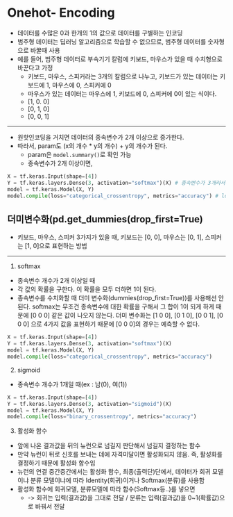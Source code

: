 # Onehot- Encoding

* 데이터를 수많은 0과 한개의 1의 값으로 데이터를 구별하는 인코딩
* 범주형 데이터는 딥러닝 알고리즘으로 학습할 수 없으므로, 범주형 데이터를 숫자형으로 바꿀때 사용
* 예를 들어, 범주형 데이터로 부속기기 칼럼에 키보드, 마우스가 있을 때 수치형으로 바꾼다고 가정
    * 키보드, 마우스, 스피커라는 3개의 칼럼으로 나누고, 키보드가 있는 데이터는 키보드에 1, 마우스에 0, 스피커에 0
    * 마우스가 있는 데이터는 마우스에 1, 키보드에 0, 스피커에 0이 있는 식이다.
    * [1, 0. 0]
    * [0, 1, 0]
    * [0, 0, 1]

---

* 원핫인코딩을 거치면 데이터의 종속변수가 2개 이상으로 증가한다.
* 따라서, param도 (x의 개수 * y의 개수) + y의 개수가 된다.
    * param은 `model.summary()`로 확인 가능
    * 종속변수가 2개 이상이면, 
```python
X = tf.keras.Input(shape=[4])
Y = tf.keras.layers.Dense(3, activation="softmax")(X) # 종속변수가 3개라서 3, activation 추가(분류일 경우에만)
model = tf.keras.Model(X, Y)
model.compile(loss="categorical_crossentropy", metrics="accuracy") # loss 계산방식 변경, 사람이 이해하기 쉽도록 정확도(accuracy) 출력
```

## 더미변수화(pd.get_dummies(drop_first=True)
* 키보드, 마우스, 스피커 3가지가 있을 때, 키보드는 [0, 0], 마우스는 [0, 1], 스피커는 [1, 0]으로 표현하는 방법

---

1. softmax
* 종속변수 개수가 2개 이상일 때
* 각 값의 확률을 구한다. 이 확률을 모두 더하면 1이 된다.
* 종속변수를 수치화할 때 더미 변수화(dummies(drop_first=True))를 사용해선 안된다. softmax는 무조건 종속변수에 대한 확률을 구해서 그 합이 1이 되게 하게 때문에 [0 0 0] 같은 값이 나오지 않는다. 더미 변수화는 [1 0 0], [0 1 0], [0 0 1], [0 0 0] 으로 4가지 값을 표현하기 때문에 [0 0 0]의 경우는 예측할 수 없다.

```python
X = tf.keras.Input(shape=[4])
Y = tf.keras.layers.Dense(3, activation="softmax")(X)
model = tf.keras.Model(X, Y)
model.compile(loss="categorical_crossentropy", metrics="accuracy")
```

2. sigmoid
* 종속변수 개수가 1개일 때(ex : 남(0), 여(1))

```python
X = tf.keras.Input(shape=[4])
Y = tf.keras.layers.Dense(3, activation="sigmoid")(X)
model = tf.keras.Model(X, Y)
model.compile(loss="binary_crossentropy", metrics="accuracy")
```

3. 활성화 함수
* 앞에 나온 결과값을 뒤의 뉴런으로 넘길지 판단해서 넘길지 결정하는 함수
* 만약 뉴런이 뒤로 신호를 보내는 데에 자격미달이면 활성화되지 않음. 즉, 활성화를 결정하기 때문에 활성화 함수임
* 뉴런의 연결 중간중간에서는 활성화 함수, 최종(출력단)단에서, 데이터가 회귀 모델이냐 분류 모델이냐에 따라 Identity(회귀)이거나 Softmax(분류)를 사용함
* 활성화 함수에 회귀모델, 분류모델에 따라 함수(Softmax등..)를 넣으면
    * -> 회귀는 입력(결과값)을 그대로 전달 / 분류는 입력(결과값)을 0~1(확률값)으로 바꿔서 전달
